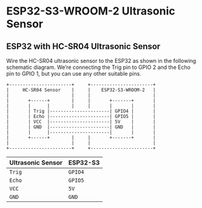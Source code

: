 # ESP32-S3-WROOM-2 Ultrasonic Sensor

## ESP32 with HC-SR04 Ultrasonic Sensor

Wire the HC-SR04 ultrasonic sensor to the ESP32 as shown in the following schematic diagram. We’re connecting the Trig 
pin to GPIO 2 and the Echo pin to GPIO 1, but you can use any other suitable pins.

```
+-----------------------+     +-----------------------+
|     HC-SR04 Sensor    |     |    ESP32-S3-WROOM-2   |
|                       |     |                       |
|       +------+        |     |       +-------+       |
|       |      |        |     |       |       |       |
|       | Trig |----------------------| GPIO4 |       |
|       | Echo |----------------------| GPIO5 |       |
|       | VCC  |----------------------| 5V    |       |
|       | GND  |----------------------| GND   |       |
|       |      |----------------------|       |       |
|       +------+        |     |       +-------+       |
|                       |     |                       |
+-----------------------+     +-----------------------+
```

| Ultrasonic Sensor | ESP32-S3 |
|-------------------|----------|
| `Trig`            | `GPIO4`  |
| `Echo`            | `GPIO5`  |
| `VCC`             | `5V`     |
| `GND`             | `GND`    |
